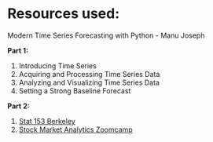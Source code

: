 # Resources used:

Modern Time Series Forecasting with Python - Manu Joseph

**Part 1:**
1. Introducing Time Series
2. Acquiring and Processing Time Series Data
3. Analyzing and Visualizing Time Series Data
4. Setting a Strong Baseline Forecast

**Part 2:**



1. [Stat 153 Berkeley](https://stat153.berkeley.edu/spring-2025/)
2. [Stock Market Analytics Zoomcamp](https://github.com/DataTalksClub/stock-markets-analytics-zoomcamp)